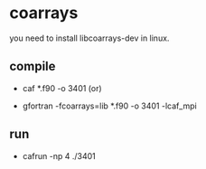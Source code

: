 # coarrays

you need to install libcoarrays-dev in linux.

## compile

* caf *.f90 -o 3401  (or)

* gfortran -fcoarrays=lib *.f90 -o 3401 -lcaf_mpi

## run

* cafrun -np 4 ./3401
